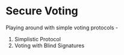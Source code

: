 Secure Voting
=============

Playing around with simple voting protocols - 

1. Simplistic Protocol
2. Voting with Blind Signatures 